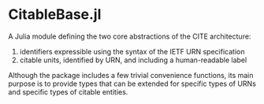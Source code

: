 # CitableBase.jl

A Julia module defining the two core abstractions of the CITE architecture:

1. identifiers expressible using the syntax of the IETF URN specification
2. citable units, identified by URN, and including a human-readable label

Although the package includes a few trivial convenience functions, its main purpose is to provide types that can be extended for specific types of URNs and specific types of citable entities.

